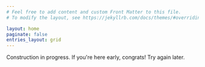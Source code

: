 ```yaml
---
# Feel free to add content and custom Front Matter to this file.
# To modify the layout, see https://jekyllrb.com/docs/themes/#overriding-theme-defaults

layout: home
paginate: false
entries_layout: grid
---
```


Construction in progress. If you're here early, congrats! Try again later.